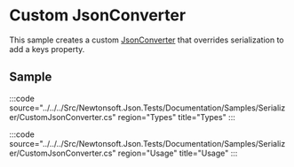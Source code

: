 ﻿# Custom JsonConverter

This sample creates a custom [JsonConverter](/api/newtonsoft/json/jsonconverter/) that overrides serialization to add a keys property.

## Sample

:::code source="../../../Src/Newtonsoft.Json.Tests/Documentation/Samples/Serializer/CustomJsonConverter.cs" region="Types" title="Types" :::

:::code source="../../../Src/Newtonsoft.Json.Tests/Documentation/Samples/Serializer/CustomJsonConverter.cs" region="Usage" title="Usage" :::
